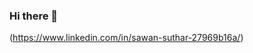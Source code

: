 

### Hi there 👋
(https://www.linkedin.com/in/sawan-suthar-27969b16a/)

<!--
**sawan-rgb/sawan-rgb** is a ✨ _special_ ✨ repository because its `README.md` (this file) appears on your GitHub profile.
I am sawan suthar. I am recently graduated from IIT Ism Dhanbad in mechanical Engg.
I am learning Machine learning and Data science. I have also knowledge of Vba, mysql 
and Advance Excel.

- 🔭 I’m currently working on Data science project
- 🌱 I’m currently learning Deep learning
- 👯 I’m looking to collaborate on ...
- 🤔 I’m looking for help with ...
- 💬 Ask me about ...
- 📫 How to reach me on Linkedin: linkedin.com/in/sawan-suthar-27969b16a/
- 😄 Pronouns: ...
- ⚡ Fun fact: ...
-->
